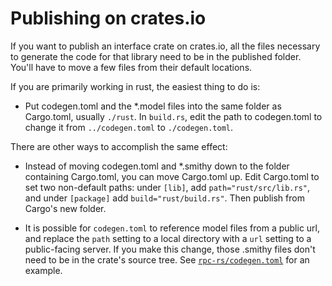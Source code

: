 # Publishing on crates.io

If you want to publish an interface crate on crates.io, all the files necessary to generate the code for that library need to be in the published folder. You'll have to move a few files from their default locations.

If you are primarily working in rust, the easiest thing to do is:

- Put codegen.toml and the *.model files into the same folder as Cargo.toml, usually `./rust`. In `build.rs`, edit the path to codegen.toml to change it from `../codegen.toml` to `./codegen.toml`.


There are other ways to accomplish the same effect:

- Instead of moving codegen.toml and *.smithy down to the folder containing Cargo.toml, you can move Cargo.toml up. Edit Cargo.toml to set two non-default paths: under `[lib]`, add `path="rust/src/lib.rs"`, and under `[package]` add `build="rust/build.rs"`. Then publish from Cargo's new folder.
  
- It is possible for `codegen.toml` to reference model files from a public url, and replace the `path` setting to a local directory with a `url` setting to a public-facing server. If you make this change, those .smithy files don't need to be in the crate's source tree.  See [`rpc-rs/codegen.toml`](../rpc-rs/codegen.toml) for an example.